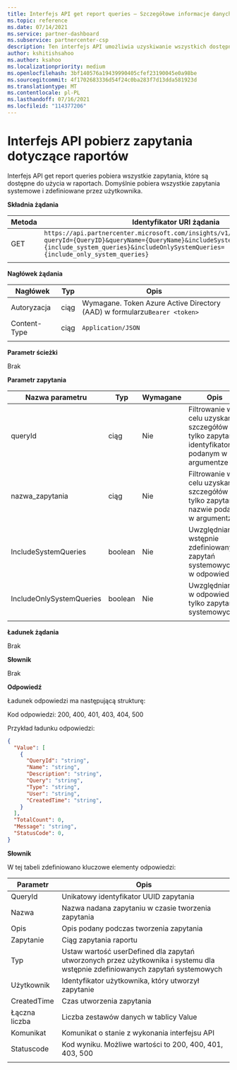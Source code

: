 ```yaml
---
title: Interfejs API get report queries — Szczegółowe informacje danych
ms.topic: reference
ms.date: 07/14/2021
ms.service: partner-dashboard
ms.subservice: partnercenter-csp
description: Ten interfejs API umożliwia uzyskiwanie wszystkich dostępnych zapytań do użycia w interfejsie API raportów.
author: kshitishsahoo
ms.author: ksahoo
ms.localizationpriority: medium
ms.openlocfilehash: 3bf140576a19439990405cfef23190045e0a98be
ms.sourcegitcommit: 4f1702683336d54f24c0ba283f7d13dda581923d
ms.translationtype: MT
ms.contentlocale: pl-PL
ms.lasthandoff: 07/16/2021
ms.locfileid: "114377206"
---
```

# <a name="get-report-queries-api"></a>Interfejs API pobierz zapytania dotyczące raportów

Interfejs API get report queries pobiera wszystkie zapytania, które są dostępne do użycia w raportach. Domyślnie pobiera wszystkie zapytania systemowe i zdefiniowane przez użytkownika.

**Składnia żądania**

|    Metoda    |    Identyfikator URI żądania    |
|    ----    |    ----    |
|    GET    |    `https://api.partnercenter.microsoft.com/insights/v1/mpn/ScheduledQueries?queryId={QueryID}&queryName={QueryName}&includeSystemQueries={include_system_queries}&includeOnlySystemQueries={include_only_system_queries}`     |
|        |        |

**Nagłówek żądania**

|    Nagłówek    |    Typ    |    Opis    |
|    ----    |    ----    |    ----    |
|    Autoryzacja    |    ciąg    |    Wymagane. Token Azure Active Directory (AAD) w formularzu`Bearer <token>`    |
|    Content-Type    |    ciąg    |    `Application/JSON`    |
|        |        |        |

**Parametr ścieżki**

Brak

**Parametr zapytania**

|    Nazwa parametru    |    Typ    |    Wymagane    |    Opis    |
|    ----    |    ----    |    ----    |    ----    |
|    queryId     |    ciąg     |    Nie    |    Filtrowanie w celu uzyskania szczegółów tylko zapytań o identyfikatorze podanym w argumentze     |
|    nazwa_zapytania     |    ciąg     |    Nie    |    Filtrowanie w celu uzyskania szczegółów tylko zapytań o nazwie podanej w argumentze     |
|    IncludeSystemQueries     |    boolean     |    Nie    |    Uwzględnianie wstępnie zdefiniowanych zapytań systemowych w odpowiedzi     |
|    IncludeOnlySystemQueries     |    boolean     |    Nie    |    Uwzględnianie w odpowiedzi tylko zapytań systemowych     |
|        |        |        |        |


**Ładunek żądania**

Brak

**Słownik**

Brak

**Odpowiedź**

Ładunek odpowiedzi ma następującą strukturę:

Kod odpowiedzi: 200, 400, 401, 403, 404, 500

Przykład ładunku odpowiedzi:

```json
{ 
  "Value": [ 
    { 
      "QueryId": "string", 
      "Name": "string", 
      "Description": "string", 
      "Query": "string", 
      "Type": "string", 
      "User": "string", 
      "CreatedTime": "string", 
    } 
  ], 
  "TotalCount": 0, 
  "Message": "string", 
  "StatusCode": 0, 
} 
```

**Słownik**

W tej tabeli zdefiniowano kluczowe elementy odpowiedzi:

|    Parametr    |    Opis    |
|    ----    |    ----    |
|    QueryId     |    Unikatowy identyfikator UUID zapytania     |
|    Nazwa     |    Nazwa nadana zapytaniu w czasie tworzenia zapytania     |
|    Opis     |    Opis podany podczas tworzenia zapytania     |
|    Zapytanie     |    Ciąg zapytania raportu     |
|    Typ     |    Ustaw wartość userDefined dla zapytań utworzonych przez użytkownika i systemu dla wstępnie zdefiniowanych zapytań systemowych     |
|    Użytkownik     |    Identyfikator użytkownika, który utworzył zapytanie     |
|    CreatedTime     |    Czas utworzenia zapytania     |
|    Łączna liczba     |    Liczba zestawów danych w tablicy Value     |
|    Komunikat     |    Komunikat o stanie z wykonania interfejsu API     |
|    Statuscode     |    Kod wyniku. Możliwe wartości to 200, 400, 401, 403, 500     |
|        |        |
